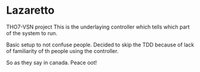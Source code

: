 Lazaretto
=========

THO7-VSN project
This is the underlaying controller which tells which part of the system to run.

Basic setup to not confuse people.
Decided to skip the TDD because of lack of familiarity of th people using the controller.

So as they say in canada. 
Peace oot!

